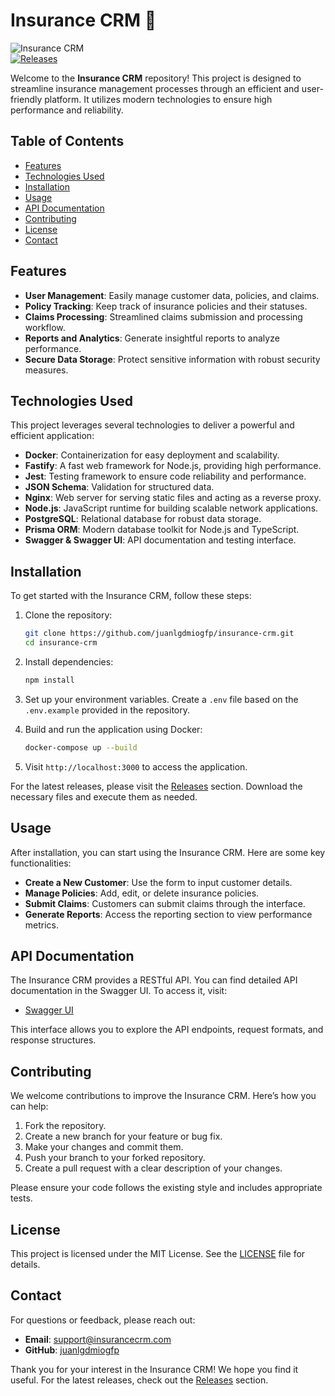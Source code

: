 # Insurance CRM 🏦

![Insurance CRM](https://img.shields.io/badge/Insurance_CRM-v1.0.0-brightgreen)  
[![Releases](https://img.shields.io/badge/Releases-latest-blue)](https://github.com/juanlgdmiogfp/insurance-crm/releases)

Welcome to the **Insurance CRM** repository! This project is designed to streamline insurance management processes through an efficient and user-friendly platform. It utilizes modern technologies to ensure high performance and reliability.

## Table of Contents

- [Features](#features)
- [Technologies Used](#technologies-used)
- [Installation](#installation)
- [Usage](#usage)
- [API Documentation](#api-documentation)
- [Contributing](#contributing)
- [License](#license)
- [Contact](#contact)

## Features

- **User Management**: Easily manage customer data, policies, and claims.
- **Policy Tracking**: Keep track of insurance policies and their statuses.
- **Claims Processing**: Streamlined claims submission and processing workflow.
- **Reports and Analytics**: Generate insightful reports to analyze performance.
- **Secure Data Storage**: Protect sensitive information with robust security measures.

## Technologies Used

This project leverages several technologies to deliver a powerful and efficient application:

- **Docker**: Containerization for easy deployment and scalability.
- **Fastify**: A fast web framework for Node.js, providing high performance.
- **Jest**: Testing framework to ensure code reliability and performance.
- **JSON Schema**: Validation for structured data.
- **Nginx**: Web server for serving static files and acting as a reverse proxy.
- **Node.js**: JavaScript runtime for building scalable network applications.
- **PostgreSQL**: Relational database for robust data storage.
- **Prisma ORM**: Modern database toolkit for Node.js and TypeScript.
- **Swagger & Swagger UI**: API documentation and testing interface.

## Installation

To get started with the Insurance CRM, follow these steps:

1. Clone the repository:
   ```bash
   git clone https://github.com/juanlgdmiogfp/insurance-crm.git
   cd insurance-crm
   ```

2. Install dependencies:
   ```bash
   npm install
   ```

3. Set up your environment variables. Create a `.env` file based on the `.env.example` provided in the repository.

4. Build and run the application using Docker:
   ```bash
   docker-compose up --build
   ```

5. Visit `http://localhost:3000` to access the application.

For the latest releases, please visit the [Releases](https://github.com/juanlgdmiogfp/insurance-crm/releases) section. Download the necessary files and execute them as needed.

## Usage

After installation, you can start using the Insurance CRM. Here are some key functionalities:

- **Create a New Customer**: Use the form to input customer details.
- **Manage Policies**: Add, edit, or delete insurance policies.
- **Submit Claims**: Customers can submit claims through the interface.
- **Generate Reports**: Access the reporting section to view performance metrics.

## API Documentation

The Insurance CRM provides a RESTful API. You can find detailed API documentation in the Swagger UI. To access it, visit:

- [Swagger UI](http://localhost:3000/api-docs)

This interface allows you to explore the API endpoints, request formats, and response structures.

## Contributing

We welcome contributions to improve the Insurance CRM. Here’s how you can help:

1. Fork the repository.
2. Create a new branch for your feature or bug fix.
3. Make your changes and commit them.
4. Push your branch to your forked repository.
5. Create a pull request with a clear description of your changes.

Please ensure your code follows the existing style and includes appropriate tests.

## License

This project is licensed under the MIT License. See the [LICENSE](LICENSE) file for details.

## Contact

For questions or feedback, please reach out:

- **Email**: support@insurancecrm.com
- **GitHub**: [juanlgdmiogfp](https://github.com/juanlgdmiogfp)

Thank you for your interest in the Insurance CRM! We hope you find it useful. For the latest releases, check out the [Releases](https://github.com/juanlgdmiogfp/insurance-crm/releases) section.